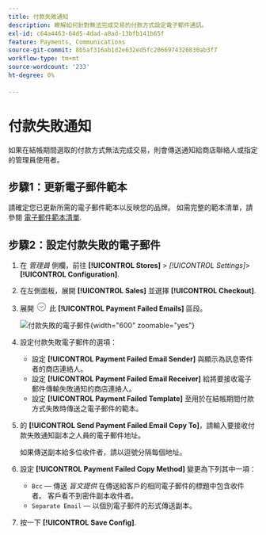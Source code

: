 ```yaml
---
title: 付款失敗通知
description: 瞭解如何針對無法完成交易的付款方式設定電子郵件通訊。
exl-id: c64a4463-64d5-4dad-a8ad-13bfb141b65f
feature: Payments, Communications
source-git-commit: 8b5af316ab1d2e632ed5fc2066974326830ab3f7
workflow-type: tm+mt
source-wordcount: '233'
ht-degree: 0%

---
```


# 付款失敗通知

如果在結帳期間選取的付款方式無法完成交易，則會傳送通知給商店聯絡人或指定的管理員使用者。

## 步驟1：更新電子郵件範本

請確定您已更新所需的電子郵件範本以反映您的品牌。 如需完整的範本清單，請參閱 [電子郵件範本清單](../systems/email-templates.md#email-template-list).

## 步驟2：設定付款失敗的電子郵件

1. 在 _管理員_ 側欄，前往 **[!UICONTROL Stores]** > _[!UICONTROL Settings]_>**[!UICONTROL Configuration]**.

1. 在左側面板，展開 **[!UICONTROL Sales]** 並選擇 **[!UICONTROL Checkout]**.

1. 展開 ![展開選擇器](../assets/icon-display-expand.png) 此 **[!UICONTROL Payment Failed Emails]** 區段。

   ![付款失敗的電子郵件](../configuration-reference/sales/assets/checkout-payment-failed-emails.png){width="600" zoomable="yes"}

1. 設定付款失敗電子郵件的選項：

   - 設定 **[!UICONTROL Payment Failed Email Sender]** 與顯示為訊息寄件者的商店連絡人。
   - 設定 **[!UICONTROL Payment Failed Email Receiver]** 給將要接收電子郵件傳輸失敗通知的商店連絡人。
   - 設定 **[!UICONTROL Payment Failed Template]** 至用於在結帳期間付款方式失敗時傳送之電子郵件的範本。

1. 的 **[!UICONTROL Send Payment Failed Email Copy To]**，請輸入要接收付款失敗通知副本之人員的電子郵件地址。

   如果傳送副本給多位收件者，請以逗號分隔每個地址。

1. 設定 **[!UICONTROL Payment Failed Copy Method]** 變更為下列其中一項：

   - `Bcc`  — 傳送 _盲文提供_ 在傳送給客戶的相同電子郵件的標題中包含收件者。 客戶看不到密件副本收件者。
   - `Separate Email`  — 以個別電子郵件的形式傳送副本。

1. 按一下 **[!UICONTROL Save Config]**.

